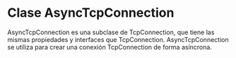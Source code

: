 # Clase AsyncTcpConnection

AsyncTcpConnection es una subclase de TcpConnection, que tiene las mismas propiedades y interfaces que TcpConnection. AsyncTcpConnection se utiliza para crear una conexión TcpConnection de forma asíncrona.
